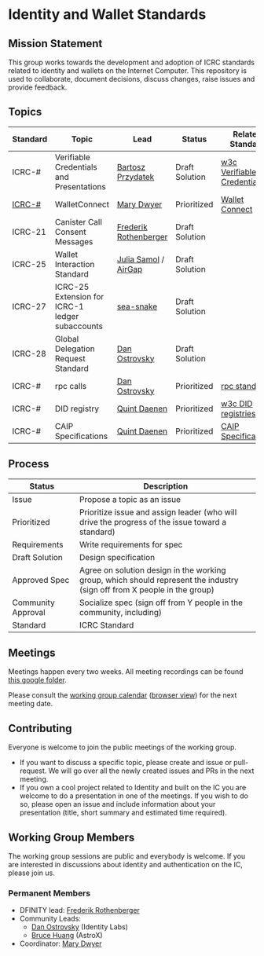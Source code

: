 # Identity and Wallet Standards

## Mission Statement
This group works towards the development and adoption of ICRC standards related to identity and wallets on the Internet Computer. This repository is used to collaborate, document decisions, discuss changes, raise issues and provide feedback.

## Topics
| Standard                                            | Topic                                           | Lead                                                                    | Status         | Related Standard                                                   | Drafted Spec                                                                                                        |
|-----------------------------------------------------|-------------------------------------------------|-------------------------------------------------------------------------|----------------|--------------------------------------------------------------------|---------------------------------------------------------------------------------------------------------------------| 
| ICRC-#                                              | Verifiable Credentials and Presentations        | [Bartosz Przydatek](https://github.com/przydatek)                       | Draft Solution | [w3c Verifiable Credentials](https://www.w3.org/TR/vc-data-model/) |                                                                                                                     |
| [ICRC-#](https://github.com/dfinity/ICRC/issues/11) | WalletConnect                                   | [Mary Dwyer](https://github.com/marydwyer)                              | Prioritized    | [Wallet Connect](https://docs.walletconnect.com/2.0)               |                                                                                                                     |
| ICRC-21                                             | Canister Call Consent Messages                  | [Frederik Rothenberger](https://github.com/frederikrothenberger)        | Draft Solution |                                                                    | [Draft Spec](https://github.com/dfinity/wg-identity-authentication/blob/main/topics/consent-msg.md)                 |
| ICRC-25                                             | Wallet Interaction Standard                     | [Julia Samol](https://github.com/jsamol) / [AirGap](https://airgap.it/) | Draft Solution |                                                                    | [Draft Spec](https://github.com/dfinity/wg-identity-authentication/blob/main/topics/wallet-interaction-standard.md) |
| ICRC-27                                             | ICRC-25 Extension for ICRC-1 ledger subaccounts | [sea-snake](https://github.com/sea-snake)                               | Draft Solution |                                                                    | [Draft Spec](https://github.com/dfinity/wg-identity-authentication/pull/47)                                         | 
| ICRC-28                                             | Global Delegation Request Standard                     | [Dan Ostrovsky](https://github.com/dostro) | Draft Solution |                                                                    | [Draft Spec](https://github.com/dfinity/ICRC/issues/32) |
| ICRC-#                                              | rpc calls                                       | [Dan Ostrovsky](https://github.com/dostro)                              | Prioritized    | [rpc standard](https://www.jsonrpc.org/specification)              |                                                                                                                     |
| ICRC-#                                              | DID registry                                    | [Quint Daenen](https://github.com/q-uint)                               | Prioritized    | [w3c DID registries](https://www.w3.org/TR/did-spec-registries/)   |                                                                                                                     |
| ICRC-#                                              | CAIP Specifications                             | [Quint Daenen](https://github.com/q-uint)                               | Prioritized    | [CAIP Specifications](https://github.com/ChainAgnostic/CAIPs)      | [Issue 25](https://github.com/dfinity/wg-identity-authentication/issues/25)                                         |


## Process
| Status  | Description |
| ------------- | ------------- |
| Issue | Propose a topic as an issue  |
| Prioritized  | Prioritize issue and assign leader (who will drive the progress of the issue toward a standard)  |
| Requirements  | Write requirements for spec  |
| Draft Solution  | Design specification  |
| Approved Spec  | Agree on solution design in the working group, which should represent the industry (sign off from X people in the group)  |
| Community Approval  | Socialize spec (sign off from Y people in the community, including)  |
| Standard  | ICRC Standard  |

## Meetings

Meetings happen every two weeks. All meeting recordings can be found [this google folder](https://drive.google.com/drive/folders/14unuYLiYtUeOw47eRwYnB4FCa9YPr6zv).

Please consult the [working group calendar](https://calendar.google.com/calendar/u/0?cid=Y19jZ29lcTkxN3JwZWFwN3ZzZTNpczFobDMxMEBncm91cC5jYWxlbmRhci5nb29nbGUuY29t) ([browser view](https://calendar.google.com/calendar/embed?src=c_cgoeq917rpeap7vse3is1hl310%40group.calendar.google.com&ctz=Europe%2FZurich)) for the next meeting date.

## Contributing

Everyone is welcome to join the public meetings of the working group.
* If you want to discuss a specific topic, please create and issue or pull-request. We will go over all the newly created issues and PRs in the next meeting.
* If you own a cool project related to Identity and built on the IC you are welcome to do a presentation in one of the meetings. If you wish to do so, please open an issue and include information about your presentation (title, short summary and estimated time required). 

## Working Group Members

The working group sessions are public and everybody is welcome. If you are interested in discussions about identity and authentication on the IC, please join us.

### Permanent Members
* DFINITY lead: [Frederik Rothenberger](https://github.com/frederikrothenberger)
* Community Leads:
  * [Dan Ostrovsky](https://github.com/dostro) (Identity Labs)
  * [Bruce Huang](https://github.com/brutoshi) (AstroX)
* Coordinator: [Mary Dwyer](https://github.com/marydwyer)











                                                                                                                                                                                                                                                                                                    
